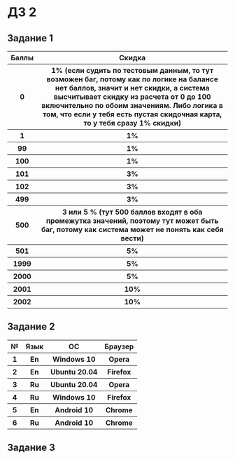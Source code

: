# ДЗ 2
## Задание 1
<table class="iksweb">
	<tbody>
		<tr>
			<th>Баллы</th>
			<th>Скидка</th>
		</tr>
		<tr>
			<th>0</th>
			<th>1%  (если судить по тестовым данным, то тут возможен баг, потому как по логике на балансе нет баллов, значит и нет скидки, а система высчитывает скидку из расчета от 0 до 100 включительно по обоим значениям. Либо логика в том, что если у тебя есть пустая скидочная карта, то у тебя сразу 1% скидки)</th>
		</tr>
		<tr>
			<th>1</th>
			<th>1%</th>
		</tr>
		<tr>
			<th>99</th>
			<th>1%</th>
		</tr>
		<tr>
			<th>100</th>
			<th>1%</th>
		</tr>
		<tr>
			<th>101</th>
			<th>3%</th>
		</tr>
		<tr>
			<th>102</th>
			<th>3%</th>
		</tr>
		<tr>
			<th>499</th>
			<th>3%</th>
		</tr>
		<tr>
			<th>500</th>
			<th>3 или 5 %  (тут 500 баллов входят в оба промежутка значений, поэтому тут может быть баг, потому как система может не понять как себя вести)</th>
		</tr>
		<tr>
			<th>501</th>
			<th>5%</th>
		</tr>
		<tr>
			<th>1999</th>
			<th>5%</th>
		</tr>
		<tr>
			<th>2000</th>
			<th>5%</th>
		</tr>
		<tr>
			<th>2001</th>
			<th>10%</th>
		</tr>
		<tr>
			<th>2002</th>
			<th>10%</th>
		</tr>
	</tbody>
</table>

## Задание 2
<table class="iksweb">
	<tbody>
		<tr>
			<th>№</th>
			<th>Язык</th>
			<th>ОС</th>
			<th>Браузер</th>
		</tr>
		<tr>
			<th>1</th>
			<th>En</th>
			<th>Windows 10</th>
			<th>Opera</th>
		</tr>
		<tr>
			<th>2</th>
			<th>En</th>
			<th>Ubuntu 20.04</th>
			<th>Firefox</th>
		</tr>
		<tr>
			<th>3</th>
			<th>Ru</th>
			<th>Ubuntu 20.04</th>
			<th>Opera</th>
		</tr>
		<tr>
			<th>4</th>
			<th>Ru</th>
			<th>Windows 10</th>
			<th>Firefox</th>
		</tr>
		<tr>
			<th>5</th>
			<th>En</th>
			<th> Android 10</th>
			<th>Chrome</th>
		</tr>
		<tr>
			<th>6</th>
			<th>Ru</th>
			<th> Android 10</th>
			<th>Chrome</th>
		</tr>
	</tbody>
</table>

## Задание 3
